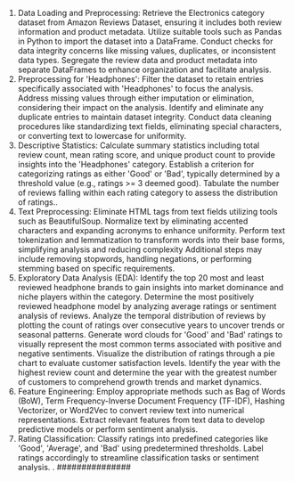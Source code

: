 1. Data Loading and Preprocessing:
Retrieve the Electronics category dataset from Amazon Reviews Dataset, ensuring it includes both review information and product metadata.
 Utilize suitable tools such as Pandas in Python to import the dataset into a DataFrame. 
Conduct checks for data integrity concerns like missing values, duplicates, or inconsistent data types. 
Segregate the review data and product metadata into separate DataFrames to enhance organization and facilitate analysis.
2. Preprocessing for 'Headphones':
Filter the dataset to retain entries specifically associated with 'Headphones' to focus the analysis.
Address missing values through either imputation or elimination, considering their impact on the analysis.
Identify and eliminate any duplicate entries to maintain dataset integrity.
Conduct data cleaning procedures like standardizing text fields, eliminating special characters, or converting text to lowercase for uniformity.
3. Descriptive Statistics:
Calculate summary statistics including total review count, mean rating score, and unique product count to provide insights into the 'Headphones' category.
Establish a criterion for categorizing ratings as either 'Good' or 'Bad', typically determined by a threshold value (e.g., ratings >= 3 deemed good).
Tabulate the number of reviews falling within each rating category to assess the distribution of ratings..
4. Text Preprocessing:
Eliminate HTML tags from text fields utilizing tools such as BeautifulSoup.
Normalize text by eliminating accented characters and expanding acronyms to enhance uniformity.
Perform text tokenization and lemmatization to transform words into their base forms, simplifying analysis and reducing complexity
Additional steps may include removing stopwords, handling negations, or performing stemming based on specific requirements.
4. Exploratory Data Analysis (EDA):
Identify the top 20 most and least reviewed headphone brands to gain insights into market dominance and niche players within the category.
Determine the most positively reviewed headphone model by analyzing average ratings or sentiment analysis of reviews.
Analyze the temporal distribution of reviews by plotting the count of ratings over consecutive years to uncover trends or seasonal patterns.
Generate word clouds for 'Good' and 'Bad' ratings to visually represent the most common terms associated with positive and negative sentiments.
Visualize the distribution of ratings through a pie chart to evaluate customer satisfaction levels.
Identify the year with the highest review count and determine the year with the greatest number of customers to comprehend growth trends and market dynamics.
7. Feature Engineering:
Employ appropriate methods such as Bag of Words (BoW), Term Frequency-Inverse Document Frequency (TF-IDF), Hashing Vectorizer, or Word2Vec to convert review text into numerical representations.
Extract relevant features from text data to develop predictive models or perform sentiment analysis.
8. Rating Classification:
Classify ratings into predefined categories like 'Good', 'Average', and 'Bad' using predetermined thresholds.
Label ratings accordingly to streamline classification tasks or sentiment analysis.
.
###############

